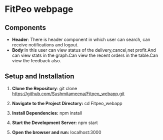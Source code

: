 # FitPeo webpage

## Components

- **Header**: There is header component in which user can search, can receive notifications and logout.
- **Body**:In this user can view status of the delivery,cancel,net profit.And can view stats in the graph.Can view the recent orders in the table.Can view the feedback also.

## Setup and Installation

1. **Clone the Repository**:
   git clone https://github.com/Sushmitameena/Fitpeo_webapp.git

2. **Navigate to the Project Directory:**
   cd Fitpeo_webapp

3. **Install Dependencies:**
   npm install

4. **Start the Development Server:**
   npm start

5. **Open the browser and run:**
   localhost:3000
